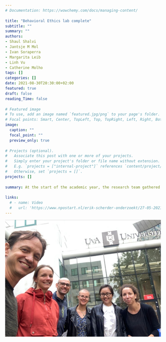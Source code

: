 ```yaml
---
# Documentation: https://wowchemy.com/docs/managing-content/

title: "Behavioral Ethics lab complete"
subtitle: ""
summary: ""
authors: 
- Shaul Shalvi
- Jantsje M Mol
- Ivan Soraperra
- Margarita Leib
- Linh Vu
- Catherine Molho
tags: []
categories: []
date: 2021-08-30T20:30:00+02:00
featured: true
draft: false
reading_Time: false

# Featured image
# To use, add an image named `featured.jpg/png` to your page's folder.
# Focal points: Smart, Center, TopLeft, Top, TopRight, Left, Right, BottomLeft, Bottom, BottomRight.
image:
  caption: ""
  focal_point: ""
  preview_only: true

# Projects (optional).
#   Associate this post with one or more of your projects.
#   Simply enter your project's folder or file name without extension.
#   E.g. `projects = ["internal-project"]` references `content/project/deep-learning/index.md`.
#   Otherwise, set `projects = []`.
projects: []

summary: At the start of the academic year, the research team gathered at the UvA office.

links:
  # - name: Video
  #   url: 'https://www.npostart.nl/erik-scherder-onderzoekt/27-05-2021/VPWON_1325232'
---
```

<img src="featured.jpg">